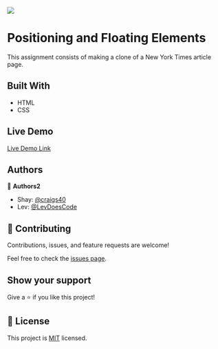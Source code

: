 ![](https://img.shields.io/badge/Microverse-blueviolet)

# Positioning and Floating Elements

This assignment consists of making a clone of a New York Times article page.

## Built With

- HTML
- CSS

## Live Demo

[Live Demo Link](https://craigs40.github.io/project1_shay-lev/)


## Authors

👤 **Authors2**

- Shay: [@craigs40](https://github.com/craigs40)
- Lev: [@LevDoesCode](https://github.com/LevDoesCode)


## 🤝 Contributing

Contributions, issues, and feature requests are welcome!

Feel free to check the [issues page](issues/).

## Show your support

Give a ⭐️ if you like this project!


## 📝 License

This project is [MIT](https://opensource.org/licenses/MIT) licensed.
